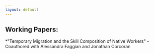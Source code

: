 ```yaml
---
layout: default
---
```


## Working Papers:
*"Temporary Migration and the Skill Composition of Native Workers"
-Coauthored with Alessandra Faggian and Jonathan Corcoran
